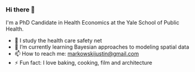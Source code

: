 ### Hi there 👋

I'm a PhD Candidate in Health Economics at the Yale School of Public Health.  

- 🔭 I study the health care safety net
- 🌱 I’m currently learning Bayesian approaches to modeling spatial data
- 📫 How to reach me: markowskijustin@gmail.com
- ⚡ Fun fact: I love baking, cooking, film and architecture



<!--
**markowskijustin/markowskijustin** is a ✨ _special_ ✨ repository because its `README.md` (this file) appears on your GitHub profile.

Here are some ideas to get you started:

- 🔭 I’m currently working on ...
- 🌱 I’m currently learning ...
- 👯 I’m looking to collaborate on ...
- 🤔 I’m looking for help with ...
- 💬 Ask me about ...
- 📫 How to reach me: ...
- 😄 Pronouns: ...
- ⚡ Fun fact: ...
-->
